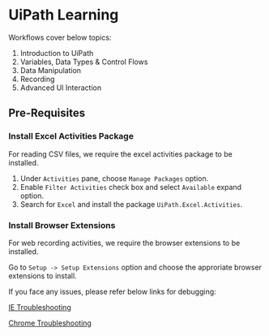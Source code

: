 # UiPath Learning

Workflows cover below topics:
1. Introduction to UiPath
2. Variables, Data Types & Control Flows
3. Data Manipulation
4. Recording
5. Advanced UI Interaction

## Pre-Requisites

### Install Excel Activities Package

For reading CSV files, we require the excel activities package to be installed.

1. Under `Activities` pane, choose `Manage Packages` option.
2. Enable `Filter Activities` check box and select `Available` expand option.
3. Search for `Excel` and install the package `UiPath.Excel.Activities`.

### Install Browser Extensions

For web recording activities, we require the browser extensions to be installed.

Go to `Setup -> Setup Extensions` option and choose the approriate browser extensions to install.

If you face any issues, please refer below links for debugging:

[IE Troubleshooting](https://www.uipath.com/kb-articles/internet-explorer-automation-troubleshooting)

[Chrome Troubleshooting](https://studio.uipath.com/docs/chrome-extension)